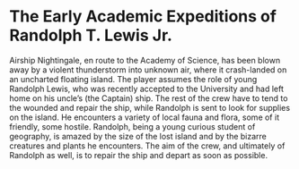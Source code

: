 # The Early Academic Expeditions of Randolph T. Lewis Jr.

Airship Nightingale, en route to the Academy of Science, has been blown away by a violent thunderstorm into unknown air, where it crash-landed on an uncharted floating island. The player assumes the role of young Randolph Lewis, who was recently accepted to the University and had left home on his uncle’s (the Captain) ship. The rest of the crew have to tend to the wounded and repair the ship, while Randolph is sent to look for supplies on the island. He encounters a variety of local fauna and flora, some of it friendly, some hostile. Randolph, being a young curious student of geography, is amazed by the size of the lost island and by the bizarre creatures and plants he encounters. The aim of the crew, and ultimately of Randolph as well, is to repair the ship and depart as soon as possible.
